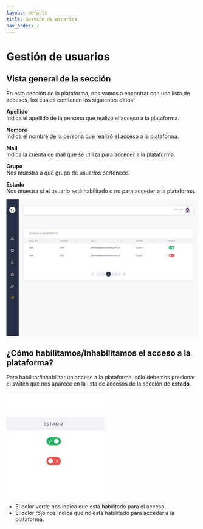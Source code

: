 ```yaml
---
layout: default
title: Gestión de usuarios
nav_order: 7
---
```


# Gestión de usuarios

## Vista general de la sección

En esta sección de la plataforma, nos vamos a encontrar con una lista de accesos, los cuales contienen los siguientes datos:

**Apellido**  
Indica el apellido de la persona que realizó el acceso a la plataforma.

**Nombre**  
Indica el nombre de la persona que realizó el acceso a la plataforma.

**Mail**  
Indica la cuenta de mail que se utiliza para acceder a la plataforma.

**Grupo**  
Nos muestra a qué grupo de usuarios pertenece.

**Estado**  
Nos muestra si el usuario está habilitado o no para acceder a la plataforma.

![](media/usuarios/gestion.png)

## ¿Cómo habilitamos/inhabilitamos el acceso a la plataforma?

Para habilitar/inhabilitar un acceso a la plataforma, sólo debemos presionar el switch que nos aparece en la lista de accesos de la sección de **estado**.

![](media/usuarios/estado.png)

- El color verde nos indica que está habilitado para el acceso.
- El color rojo nos indica que no está habilitado para acceder a la plataforma.
